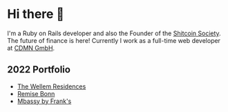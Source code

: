 # Hi there 👋

I'm a Ruby on Rails developer and also the Founder of the [Shitcoin Society](https://www.shitcoinsociety.com). The future of finance is here! Currently I work as a full-time web developer at [CDMN GmbH](https://cdmn.netlify.app).

## 2022 Portfolio

- [The Wellem Residences](https://www.thewellemresidences.com)
- [Remise Bonn](https://www.remise-bonn.de)
- [Mbassy by Frank's](https://www.mbassybyfranks.com)

